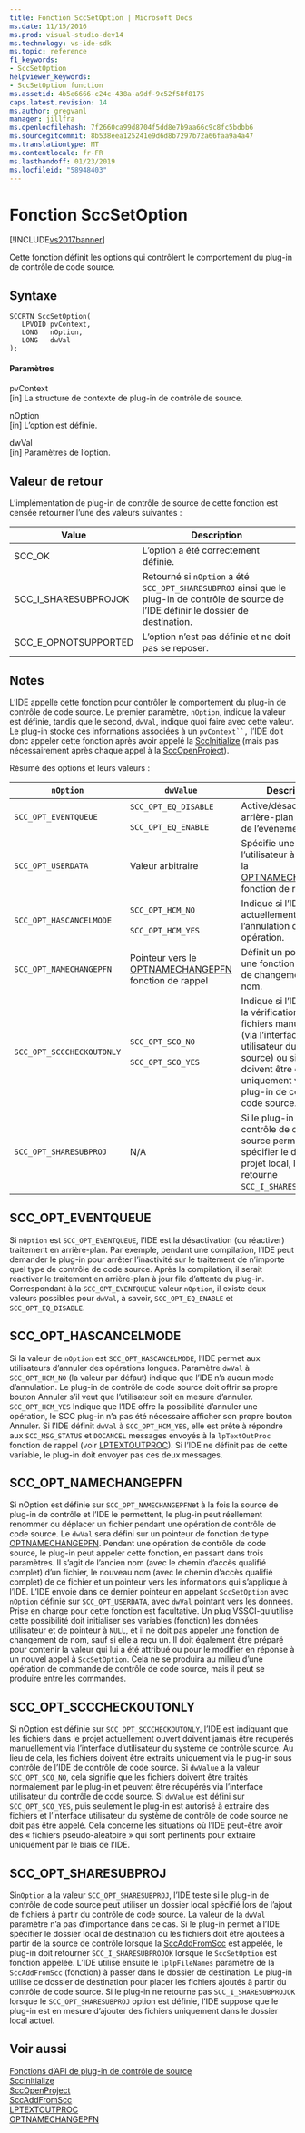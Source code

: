 ```yaml
---
title: Fonction SccSetOption | Microsoft Docs
ms.date: 11/15/2016
ms.prod: visual-studio-dev14
ms.technology: vs-ide-sdk
ms.topic: reference
f1_keywords:
- SccSetOption
helpviewer_keywords:
- SccSetOption function
ms.assetid: 4b5e6666-c24c-438a-a9df-9c52f58f8175
caps.latest.revision: 14
ms.author: gregvanl
manager: jillfra
ms.openlocfilehash: 7f2660ca99d8704f5dd8e7b9aa66c9c8fc5bdbb6
ms.sourcegitcommit: 8b538eea125241e9d6d8b7297b72a66faa9a4a47
ms.translationtype: MT
ms.contentlocale: fr-FR
ms.lasthandoff: 01/23/2019
ms.locfileid: "58948403"
---
```

# <a name="sccsetoption-function"></a>Fonction SccSetOption
[!INCLUDE[vs2017banner](../includes/vs2017banner.md)]

Cette fonction définit les options qui contrôlent le comportement du plug-in de contrôle de code source.  
  
## <a name="syntax"></a>Syntaxe  
  
```cpp#  
SCCRTN SccSetOption(  
   LPVOID pvContext,  
   LONG   nOption,  
   LONG   dwVal  
);  
```  
  
#### <a name="parameters"></a>Paramètres  
 pvContext  
 [in] La structure de contexte de plug-in de contrôle de source.  
  
 nOption  
 [in] L’option est définie.  
  
 dwVal  
 [in] Paramètres de l’option.  
  
## <a name="return-value"></a>Valeur de retour  
 L’implémentation de plug-in de contrôle de source de cette fonction est censée retourner l’une des valeurs suivantes :  
  
|Value|Description|  
|-----------|-----------------|  
|SCC_OK|L’option a été correctement définie.|  
|SCC_I_SHARESUBPROJOK|Retourné si `nOption` a été `SCC_OPT_SHARESUBPROJ` ainsi que le plug-in de contrôle de source de l’IDE définir le dossier de destination.|  
|SCC_E_OPNOTSUPPORTED|L’option n’est pas définie et ne doit pas se reposer.|  
  
## <a name="remarks"></a>Notes  
 L’IDE appelle cette fonction pour contrôler le comportement du plug-in de contrôle de code source. Le premier paramètre, `nOption`, indique la valeur est définie, tandis que le second, `dwVal`, indique quoi faire avec cette valeur. Le plug-in stocke ces informations associées à un `pvContext``,` l’IDE doit donc appeler cette fonction après avoir appelé la [SccInitialize](../extensibility/sccinitialize-function.md) (mais pas nécessairement après chaque appel à la [SccOpenProject](../extensibility/sccopenproject-function.md)).  
  
 Résumé des options et leurs valeurs :  
  
|`nOption`|`dwValue`|Description|  
|---------------|---------------|-----------------|  
|`SCC_OPT_EVENTQUEUE`|`SCC_OPT_EQ_DISABLE`<br /><br /> `SCC_OPT_EQ_ENABLE`|Active/désactive en arrière-plan queuing de l’événement.|  
|`SCC_OPT_USERDATA`|Valeur arbitraire|Spécifie une valeur de l’utilisateur à passer à la [OPTNAMECHANGEPFN](../extensibility/optnamechangepfn.md) fonction de rappel.|  
|`SCC_OPT_HASCANCELMODE`|`SCC_OPT_HCM_NO`<br /><br /> `SCC_OPT_HCM_YES`|Indique si l’IDE prend actuellement en charge l’annulation d’une opération.|  
|`SCC_OPT_NAMECHANGEPFN`|Pointeur vers le [OPTNAMECHANGEPFN](../extensibility/optnamechangepfn.md) fonction de rappel|Définit un pointeur vers une fonction de rappel de changement de nom.|  
|`SCC_OPT_SCCCHECKOUTONLY`|`SCC_OPT_SCO_NO`<br /><br /> `SCC_OPT_SCO_YES`|Indique si l’IDE autorise la vérification de ses fichiers manuellement (via l’interface utilisateur du contrôle source) ou si elles doivent être extraits uniquement via le plug-in de contrôle de code source.|  
|`SCC_OPT_SHARESUBPROJ`|N/A|Si le plug-in de contrôle de code source permet à l’IDE spécifier le dossier de projet local, le plug-in retourne `SCC_I_SHARESUBPROJOK`.|  
  
## <a name="sccopteventqueue"></a>SCC_OPT_EVENTQUEUE  
 Si `nOption` est `SCC_OPT_EVENTQUEUE`, l’IDE est la désactivation (ou réactiver) traitement en arrière-plan. Par exemple, pendant une compilation, l’IDE peut demander le plug-in pour arrêter l’inactivité sur le traitement de n’importe quel type de contrôle de code source. Après la compilation, il serait réactiver le traitement en arrière-plan à jour file d’attente du plug-in. Correspondant à la `SCC_OPT_EVENTQUEUE` valeur `nOption`, il existe deux valeurs possibles pour `dwVal`, à savoir, `SCC_OPT_EQ_ENABLE` et `SCC_OPT_EQ_DISABLE`.  
  
## <a name="sccopthascancelmode"></a>SCC_OPT_HASCANCELMODE  
 Si la valeur de `nOption` est `SCC_OPT_HASCANCELMODE`, l’IDE permet aux utilisateurs d’annuler des opérations longues. Paramètre `dwVal` à `SCC_OPT_HCM_NO` (la valeur par défaut) indique que l’IDE n’a aucun mode d’annulation. Le plug-in de contrôle de code source doit offrir sa propre bouton Annuler s’il veut que l’utilisateur soit en mesure d’annuler. `SCC_OPT_HCM_YES` Indique que l’IDE offre la possibilité d’annuler une opération, le SCC plug-in n’a pas été nécessaire afficher son propre bouton Annuler. Si l’IDE définit `dwVal` à `SCC_OPT_HCM_YES`, elle est prête à répondre aux `SCC_MSG_STATUS` et `DOCANCEL` messages envoyés à la `lpTextOutProc` fonction de rappel (voir [LPTEXTOUTPROC](../extensibility/lptextoutproc.md)). Si l’IDE ne définit pas de cette variable, le plug-in doit envoyer pas ces deux messages.  
  
## <a name="sccoptnamechangepfn"></a>SCC_OPT_NAMECHANGEPFN  
 Si nOption est définie sur `SCC_OPT_NAMECHANGEPFN`et à la fois la source de plug-in de contrôle et l’IDE le permettent, le plug-in peut réellement renommer ou déplacer un fichier pendant une opération de contrôle de code source. Le `dwVal` sera défini sur un pointeur de fonction de type [OPTNAMECHANGEPFN](../extensibility/optnamechangepfn.md). Pendant une opération de contrôle de code source, le plug-in peut appeler cette fonction, en passant dans trois paramètres. Il s’agit de l’ancien nom (avec le chemin d’accès qualifié complet) d’un fichier, le nouveau nom (avec le chemin d’accès qualifié complet) de ce fichier et un pointeur vers les informations qui s’applique à l’IDE. L’IDE envoie dans ce dernier pointeur en appelant `SccSetOption` avec `nOption` définie sur `SCC_OPT_USERDATA`, avec `dwVal` pointant vers les données. Prise en charge pour cette fonction est facultative. Un plug VSSCI-qu’utilise cette possibilité doit initialiser ses variables (fonction) les données utilisateur et de pointeur à `NULL`, et il ne doit pas appeler une fonction de changement de nom, sauf si elle a reçu un. Il doit également être préparé pour contenir la valeur qui lui a été attribué ou pour le modifier en réponse à un nouvel appel à `SccSetOption`. Cela ne se produira au milieu d’une opération de commande de contrôle de code source, mais il peut se produire entre les commandes.  
  
## <a name="sccoptscccheckoutonly"></a>SCC_OPT_SCCCHECKOUTONLY  
 Si nOption est définie sur `SCC_OPT_SCCCHECKOUTONLY`, l’IDE est indiquant que les fichiers dans le projet actuellement ouvert doivent jamais être récupérés manuellement via l’interface d’utilisateur du système de contrôle source. Au lieu de cela, les fichiers doivent être extraits uniquement via le plug-in sous contrôle de l’IDE de contrôle de code source. Si `dwValue` a la valeur `SCC_OPT_SCO_NO`, cela signifie que les fichiers doivent être traités normalement par le plug-in et peuvent être récupérés via l’interface utilisateur du contrôle de code source. Si `dwValue` est défini sur `SCC_OPT_SCO_YES`, puis seulement le plug-in est autorisé à extraire des fichiers et l’interface utilisateur du système de contrôle de code source ne doit pas être appelé. Cela concerne les situations où l’IDE peut-être avoir des « fichiers pseudo-aléatoire » qui sont pertinents pour extraire uniquement par le biais de l’IDE.  
  
## <a name="sccoptsharesubproj"></a>SCC_OPT_SHARESUBPROJ  
 Si`nOption` a la valeur `SCC_OPT_SHARESUBPROJ`, l’IDE teste si le plug-in de contrôle de code source peut utiliser un dossier local spécifié lors de l’ajout de fichiers à partir du contrôle de code source. La valeur de la `dwVal` paramètre n’a pas d’importance dans ce cas. Si le plug-in permet à l’IDE spécifier le dossier local de destination où les fichiers doit être ajoutées à partir de la source de contrôle lorsque la [SccAddFromScc](../extensibility/sccaddfromscc-function.md) est appelée, le plug-in doit retourner `SCC_I_SHARESUBPROJOK` lorsque le `SccSetOption` est fonction appelée. L’IDE utilise ensuite le `lplpFileNames` paramètre de la `SccAddFromScc` (fonction) à passer dans le dossier de destination. Le plug-in utilise ce dossier de destination pour placer les fichiers ajoutés à partir du contrôle de code source. Si le plug-in ne retourne pas `SCC_I_SHARESUBPROJOK` lorsque le `SCC_OPT_SHARESUBPROJ` option est définie, l’IDE suppose que le plug-in est en mesure d’ajouter des fichiers uniquement dans le dossier local actuel.  
  
## <a name="see-also"></a>Voir aussi  
 [Fonctions d’API de plug-in de contrôle de source](../extensibility/source-control-plug-in-api-functions.md)   
 [SccInitialize](../extensibility/sccinitialize-function.md)   
 [SccOpenProject](../extensibility/sccopenproject-function.md)   
 [SccAddFromScc](../extensibility/sccaddfromscc-function.md)   
 [LPTEXTOUTPROC](../extensibility/lptextoutproc.md)   
 [OPTNAMECHANGEPFN](../extensibility/optnamechangepfn.md)
